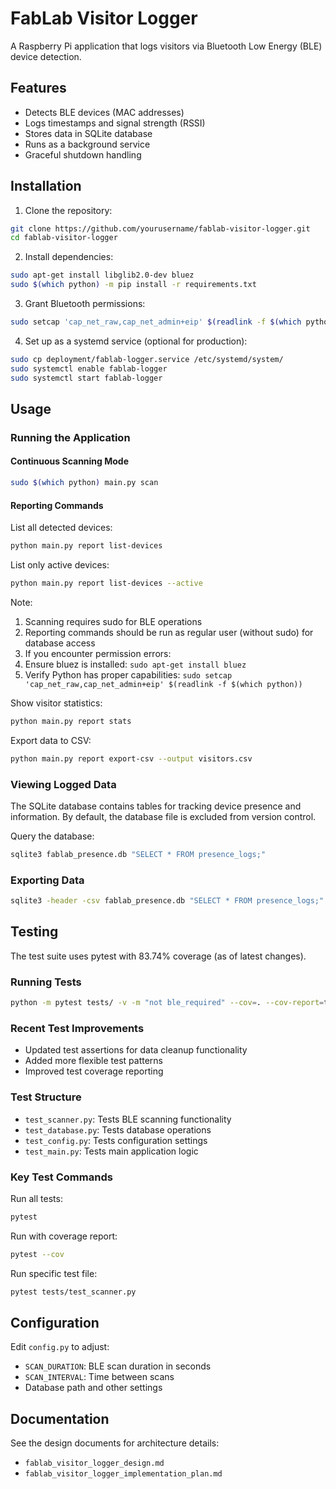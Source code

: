# FabLab Visitor Logger

A Raspberry Pi application that logs visitors via Bluetooth Low Energy (BLE) device detection.

## Features

- Detects BLE devices (MAC addresses)
- Logs timestamps and signal strength (RSSI)
- Stores data in SQLite database
- Runs as a background service
- Graceful shutdown handling

## Installation

1. Clone the repository:
```bash
git clone https://github.com/yourusername/fablab-visitor-logger.git
cd fablab-visitor-logger
```

2. Install dependencies:
```bash
sudo apt-get install libglib2.0-dev bluez
sudo $(which python) -m pip install -r requirements.txt
```

3. Grant Bluetooth permissions:
```bash
sudo setcap 'cap_net_raw,cap_net_admin+eip' $(readlink -f $(which python))
```

4. Set up as a systemd service (optional for production):
```bash
sudo cp deployment/fablab-logger.service /etc/systemd/system/
sudo systemctl enable fablab-logger
sudo systemctl start fablab-logger
```

## Usage

### Running the Application

#### Continuous Scanning Mode
```bash
sudo $(which python) main.py scan
```

#### Reporting Commands

List all detected devices:
```bash
python main.py report list-devices
```

List only active devices:
```bash
python main.py report list-devices --active
```

Note:
1. Scanning requires sudo for BLE operations
2. Reporting commands should be run as regular user (without sudo) for database access
3. If you encounter permission errors:
1. Ensure bluez is installed: `sudo apt-get install bluez`
2. Verify Python has proper capabilities: `sudo setcap 'cap_net_raw,cap_net_admin+eip' $(readlink -f $(which python))`

Show visitor statistics:
```bash
python main.py report stats
```

Export data to CSV:
```bash
python main.py report export-csv --output visitors.csv
```

### Viewing Logged Data
The SQLite database contains tables for tracking device presence and information. By default, the database file is excluded from version control.

Query the database:
```bash
sqlite3 fablab_presence.db "SELECT * FROM presence_logs;"
```

### Exporting Data
```bash
sqlite3 -header -csv fablab_presence.db "SELECT * FROM presence_logs;" > visitors.csv
```

## Testing

The test suite uses pytest with 83.74% coverage (as of latest changes).

### Running Tests
```bash
python -m pytest tests/ -v -m "not ble_required" --cov=. --cov-report=term-missing
```

### Recent Test Improvements
- Updated test assertions for data cleanup functionality
- Added more flexible test patterns
- Improved test coverage reporting

### Test Structure
- `test_scanner.py`: Tests BLE scanning functionality
- `test_database.py`: Tests database operations  
- `test_config.py`: Tests configuration settings
- `test_main.py`: Tests main application logic

### Key Test Commands
Run all tests:
```bash
pytest
```

Run with coverage report:
```bash
pytest --cov
```

Run specific test file:
```bash
pytest tests/test_scanner.py
```

## Configuration

Edit `config.py` to adjust:
- `SCAN_DURATION`: BLE scan duration in seconds
- `SCAN_INTERVAL`: Time between scans
- Database path and other settings

## Documentation

See the design documents for architecture details:
- `fablab_visitor_logger_design.md`
- `fablab_visitor_logger_implementation_plan.md`